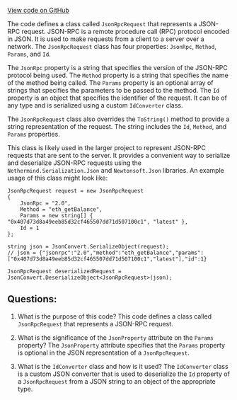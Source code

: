 [View code on GitHub](https://github.com/nethermindeth/nethermind/Nethermind.JsonRpc/JsonRpcRequest.cs)

The code defines a class called `JsonRpcRequest` that represents a JSON-RPC request. JSON-RPC is a remote procedure call (RPC) protocol encoded in JSON. It is used to make requests from a client to a server over a network. The `JsonRpcRequest` class has four properties: `JsonRpc`, `Method`, `Params`, and `Id`.

The `JsonRpc` property is a string that specifies the version of the JSON-RPC protocol being used. The `Method` property is a string that specifies the name of the method being called. The `Params` property is an optional array of strings that specifies the parameters to be passed to the method. The `Id` property is an object that specifies the identifier of the request. It can be of any type and is serialized using a custom `IdConverter` class.

The `JsonRpcRequest` class also overrides the `ToString()` method to provide a string representation of the request. The string includes the `Id`, `Method`, and `Params` properties.

This class is likely used in the larger project to represent JSON-RPC requests that are sent to the server. It provides a convenient way to serialize and deserialize JSON-RPC requests using the `Nethermind.Serialization.Json` and `Newtonsoft.Json` libraries. An example usage of this class might look like:

```
JsonRpcRequest request = new JsonRpcRequest
{
    JsonRpc = "2.0",
    Method = "eth_getBalance",
    Params = new string[] { "0x407d73d8a49eeb85d32cf465507dd71d507100c1", "latest" },
    Id = 1
};

string json = JsonConvert.SerializeObject(request);
// json = {"jsonrpc":"2.0","method":"eth_getBalance","params":["0x407d73d8a49eeb85d32cf465507dd71d507100c1","latest"],"id":1}

JsonRpcRequest deserializedRequest = JsonConvert.DeserializeObject<JsonRpcRequest>(json);
```
## Questions: 
 1. What is the purpose of this code?
   This code defines a class called `JsonRpcRequest` that represents a JSON-RPC request.

2. What is the significance of the `JsonProperty` attribute on the `Params` property?
   The `JsonProperty` attribute specifies that the `Params` property is optional in the JSON representation of a `JsonRpcRequest`.

3. What is the `IdConverter` class and how is it used?
   The `IdConverter` class is a custom JSON converter that is used to deserialize the `Id` property of a `JsonRpcRequest` from a JSON string to an object of the appropriate type.